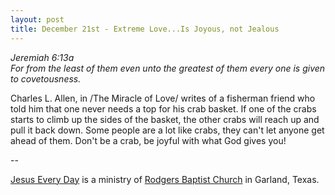 ```yaml
---
layout: post
title: December 21st - Extreme Love...Is Joyous, not Jealous
---
```


_Jeremiah 6:13a  
For from the least of them even unto the greatest of them every one
is given to covetousness._

Charles L. Allen, in /The Miracle of Love/ writes of a fisherman
friend who told him that one never needs a top for his crab basket.
If one of the crabs starts to climb up the sides of the basket, the
other crabs will reach up and pull it back down. Some people are a
lot like crabs, they can't let anyone get ahead of them. Don't be a
crab, be joyful with what God gives you!

 --

<a href=http://jesuseveryday.net>Jesus Every Day</a> is a ministry of <a href=http://rodgersbaptist.net>Rodgers Baptist Church</a> in Garland, Texas.
